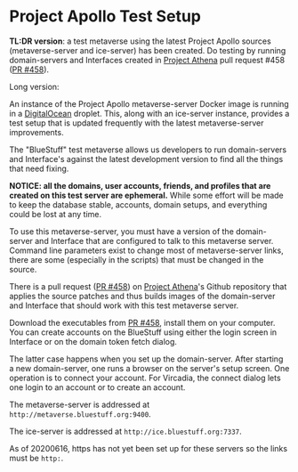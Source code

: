 # Project Apollo Test Setup

**TL:DR version**: a test metaverse using the latest Project Apollo
sources (metaverse-server and ice-server) has been created.
Do testing by running domain-servers
and Interfaces created in [Project Athena] pull request #458 ([PR #458]).

Long version:

An instance of the Project Apollo metaverse-server Docker image
is running in a [DigitalOcean] droplet.
This, along with an ice-server instance,
provides a test setup that is updated frequently with the
latest metaverse-server improvements.

The "BlueStuff" test metaverse allows us developers to
run domain-servers and Interface's against the latest development
version to find all the things that need fixing.

**NOTICE: all the domains, user accounts, friends, and profiles that
are created on this test server are ephemeral.**
While some effort
will be made to keep the database stable, accounts, domain setups,
and everything could be lost at any time.

To use this metaverse-server, you must have a version of
the domain-server and Interface that are configured to talk to
this metaverse server.
Command line parameters exist to change most of metaverse-server
links, there are some (especially in the scripts) that must
be changed in the source.

There is a pull request ([PR #458]) on [Project Athena]'s Github
repository that applies the source patches and thus builds
images of the domain-server and Interface that should work
with this test metaverse server.

Download the executables from [PR #458], install them on
your computer. You can create accounts on the BlueStuff
using either the login screen in Interface or on the domain
token fetch dialog.

The latter case happens when you set up the domain-server.
After starting a new domain-server, one runs a browser on the
server's setup screen. One operation is to connect your account.
For Vircadia, the connect dialog lets one login to an account
or to create an account.


The metaverse-server is addressed at `http://metaverse.bluestuff.org:9400`.

The ice-server is addressed at `http://ice.bluestuff.org:7337`.

As of 20200616, https has not yet been set up for these servers so
the links must be `http:`.


[Project Athena]: https://github.com/kasenvr/project-athena
[vircadia-builder]: https://github.com/kasenvr/vircadia-builder
[Docker]: https://docker.io/
[DigitalOcean]: https://DigitalOcean.com/
[Running Docker Image]: ./RunningDockerImage.md
[PR #458]: https://github.com/kasenvr/project-athena/pull/458
